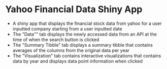 # Yahoo Financial Data Shiny App

- A shiny app that displays the financial stock data from yahoo for a user inputted company starting from a user inputted date
- The "Data"" tab displays the newly accessed data from an API at the time of when the search button is clicked
- The "Summary Tibble" tab displays a summary tibble that contains averages of the columns from the original data per year  
- The "Visualization" tab contains interactive visualizations that contains data by year and displays data point information when clicked

